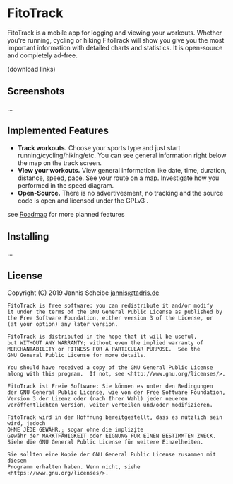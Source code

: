# FitoTrack

FitoTrack is a mobile app for logging and viewing your workouts. Whether you're running, cycling or hiking FitoTrack will show you give you the most important information with detailed charts and statistics. 
It is open-source and completely ad-free.

(download links)

## Screenshots

...

## Implemented Features

- **Track workouts.** Choose your sports type and just start running/cycling/hiking/etc. You can see general information right below the map on the track screen.
- **View your workouts.** View general information like date, time, duration, distance, speed, pace. See your route on a map. Investigate how you performed in the speed diagram.
- **Open-Source.** There is no advertivesment, no tracking and the source code is open and licensed under the GPLv3 .

see [Roadmap](https://bitbucket.org/jannis3/fitotrack/src/master/Roadmap.md) for more planned features


## Installing

...

## License

Copyright (C) 2019 Jannis Scheibe <jannis@tadris.de>

	FitoTrack is free software: you can redistribute it and/or modify
    it under the terms of the GNU General Public License as published by
    the Free Software Foundation, either version 3 of the License, or
    (at your option) any later version.

    FitoTrack is distributed in the hope that it will be useful,
    but WITHOUT ANY WARRANTY; without even the implied warranty of
    MERCHANTABILITY or FITNESS FOR A PARTICULAR PURPOSE.  See the
    GNU General Public License for more details.

    You should have received a copy of the GNU General Public License
    along with this program.  If not, see <http://www.gnu.org/licenses/>.

    FitoTrack ist Freie Software: Sie können es unter den Bedingungen
    der GNU General Public License, wie von der Free Software Foundation,
    Version 3 der Lizenz oder (nach Ihrer Wahl) jeder neueren
    veröffentlichten Version, weiter verteilen und/oder modifizieren.

    FitoTrack wird in der Hoffnung bereitgestellt, dass es nützlich sein wird, jedoch
    OHNE JEDE GEWÄHR,; sogar ohne die implizite
    Gewähr der MARKTFÄHIGKEIT oder EIGNUNG FÜR EINEN BESTIMMTEN ZWECK.
    Siehe die GNU General Public License für weitere Einzelheiten.

    Sie sollten eine Kopie der GNU General Public License zusammen mit diesem
    Programm erhalten haben. Wenn nicht, siehe <https://www.gnu.org/licenses/>.